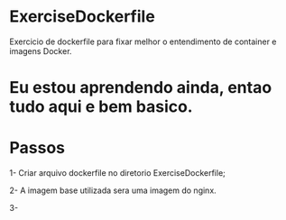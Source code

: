 # ExerciseDockerfile

Exercicio de dockerfile para fixar melhor o 
entendimento de container e imagens Docker.

<h1> Eu estou aprendendo ainda, 
entao tudo aqui e bem basico.</h1>

# Passos

<p> 1- Criar arquivo dockerfile no diretorio 
 ExerciseDockerfile; </p>
<p> 2- A imagem base utilizada sera
 uma imagem do nginx. </p>
<p> 3- </p> 

